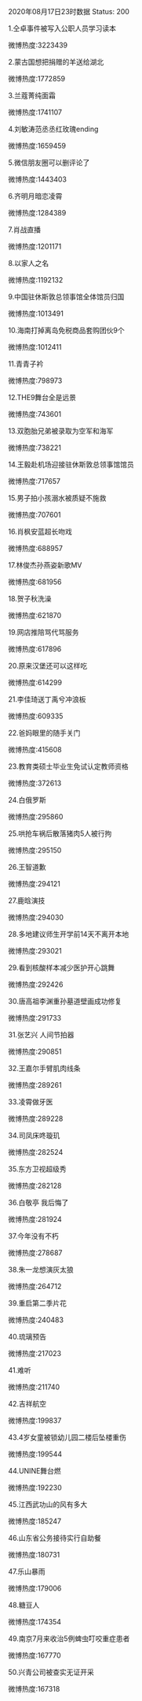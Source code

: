 2020年08月17日23时数据
Status: 200

1.仝卓事件被写入公职人员学习读本

微博热度:3223439

2.蒙古国想把捐赠的羊送给湖北

微博热度:1772859

3.兰蔻菁纯面霜

微博热度:1741107

4.刘敏涛范丞丞红玫瑰ending

微博热度:1659459

5.微信朋友圈可以删评论了

微博热度:1443403

6.齐明月暗恋凌霄

微博热度:1284389

7.肖战直播

微博热度:1201171

8.以家人之名

微博热度:1192132

9.中国驻休斯敦总领事馆全体馆员归国

微博热度:1013491

10.海南打掉离岛免税商品套购团伙9个

微博热度:1012411

11.青青子衿

微博热度:798973

12.THE9舞台全是远景

微博热度:743601

13.双胞胎兄弟被录取为空军和海军

微博热度:738221

14.王毅赴机场迎接驻休斯敦总领事馆馆员

微博热度:717657

15.男子拍小孩溺水被质疑不施救

微博热度:707601

16.肖枫安蓝超长吻戏

微博热度:688957

17.林俊杰孙燕姿新歌MV

微博热度:681956

18.贺子秋洗澡

微博热度:621870

19.网店推陪骂代骂服务

微博热度:617896

20.原来汉堡还可以这样吃

微博热度:614299

21.李佳琦送丁禹兮冲浪板

微博热度:609335

22.爸妈眼里的随手关门

微博热度:415608

23.教育类硕士毕业生免试认定教师资格

微博热度:372613

24.白俄罗斯

微博热度:295860

25.哄抢车祸后散落猪肉5人被行拘

微博热度:295150

26.王智道歉

微博热度:294121

27.鹿晗演技

微博热度:294030

28.多地建议师生开学前14天不离开本地

微博热度:293021

29.看到核酸样本减少医护开心跳舞

微博热度:292426

30.唐高祖李渊重孙墓道壁画成功修复

微博热度:291733

31.张艺兴 人间节拍器

微博热度:290851

32.王嘉尔手臂肌肉线条

微博热度:289261

33.凌霄做牙医

微博热度:289228

34.司凤床咚璇玑

微博热度:282524

35.东方卫视超级秀

微博热度:282128

36.白敬亭 我后悔了

微博热度:281924

37.今年没有不朽

微博热度:278687

38.朱一龙想演灰太狼

微博热度:264712

39.重启第二季片花

微博热度:240483

40.琉璃预告

微博热度:217023

41.难听

微博热度:211740

42.吉祥航空

微博热度:199837

43.4岁女童被锁幼儿园二楼后坠楼重伤

微博热度:199544

44.UNINE舞台燃

微博热度:192230

45.江西武功山的风有多大

微博热度:185247

46.山东省公务接待实行自助餐

微博热度:180731

47.乐山暴雨

微博热度:179006

48.糖豆人

微博热度:174354

49.南京7月来收治5例蜱虫叮咬重症患者

微博热度:167770

50.兴青公司被查实无证开采

微博热度:167318

